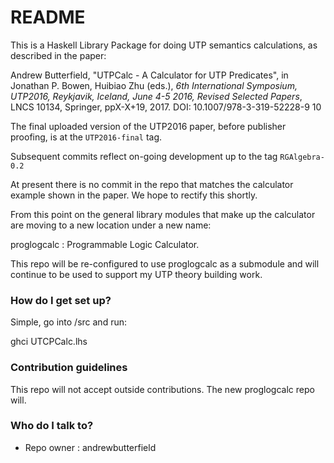# README #

This is a Haskell Library Package for doing UTP semantics calculations, as described in the paper:

Andrew Butterfield, "UTPCalc - A Calculator for UTP Predicates", in Jonathan P. Bowen, Huibiao Zhu (eds.), *6th International Symposium, UTP2016,
Reykjavik, Iceland, June 4-5 2016, Revised Selected Papers*, LNCS 10134, Springer, ppX-X+19, 2017. DOI: 10.1007/978-3-319-52228-9 10

The final uploaded version of the UTP2016 paper, before publisher proofing, is at the `UTP2016-final` tag.

Subsequent commits reflect on-going development
up to the tag `RGAlgebra-0.2`

At present there is no commit in the repo that matches the calculator example shown in the paper. We hope to rectify this shortly.

From this point on the general library modules
that make up the calculator are moving to a new location under a new name:

proglogcalc : Programmable Logic Calculator.

This repo will be re-configured to use proglogcalc as a submodule and will continue to be used to support my UTP theory building work. 


### How do I get set up? ###

Simple, go into /src and run:

ghci UTCPCalc.lhs




### Contribution guidelines ###

This repo will not accept outside contributions.
The new proglogcalc repo will.

### Who do I talk to? ###

* Repo owner : andrewbutterfield